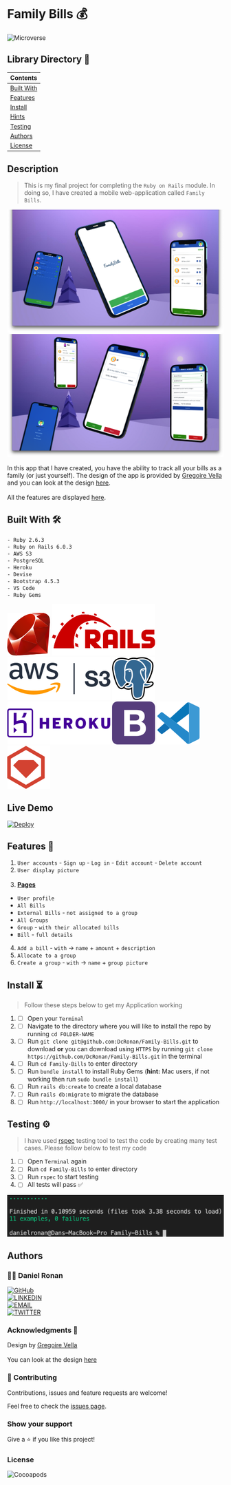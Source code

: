 # Family Bills 💰
![Microverse](https://img.shields.io/badge/-Microverse-6F23FF?style=for-the-badge)

## Library Directory 📙
 
| Contents        |
| ------------- |
| [Built With](#built-with-🛠) |
| [Features](#features-🎥) |
| [Install](#install-⏳) |
| [Hints](#hints-💡) |
| [Testing](#testing-⚙️) |
| [Authors](#authors) | 
| [License](#license) | 

## Description
> This is my final project for completing the `Ruby on Rails` module. In doing so, I have created a mobile web-application called `Family Bills`.

![img](./app/assets/images/main-sc.png) ![img](./app/assets/images/main-sc-1.png)


In this app that I have created, you have the ability to track all your bills as a family (or just yourself). The design of the app is provided by [Gregoire Vella](https://www.behance.net/gregoirevella) and you can look at the design [here](https://www.behance.net/gallery/19759151/Snapscan-iOs-design-and-branding?tracking_source=). <br> <br> All the features are displayed [here](#features).

## Built With 🛠
```
- Ruby 2.6.3
- Ruby on Rails 6.0.3
- AWS S3
- PostgreSQL
- Heroku
- Devise
- Bootstrap 4.5.3
- VS Code
- Ruby Gems
```

![img](./app/assets/svg/ruby.svg) ![img](./app/assets/svg/rails.svg) ![img](./app/assets/svg/amazon-s3.svg) ![img](./app/assets/svg/postgresql.svg) ![img](./app/assets/svg/heroku.svg) ![img](./app/assets/svg/bootstrap-4.svg)  ![img](./app/assets/svg/v-s-code.svg) ![img](./app/assets/svg/rubygems.svg)

## Live Demo

<a href="https://family--bills.herokuapp.com/"><img src="https://www.herokucdn.com/deploy/button.svg" alt="Deploy"></a>

## Features 🎥

1. `User accounts` - `Sign up` - `Log in` - `Edit account` - `Delete account`
2. `User display picture` <br> <br>
3. <b> <u> Pages </u> </b>
- `User profile`
- `All Bills`
- `External Bills` - `not assigned to a group`
- `All Groups`
- `Group` - `with their allocated bills`
- `Bill` - `full details`
4. `Add a bill` - `with` -> `name` + `amount` + `description`
5. `Allocate to a group`
6. `Create a group` - `with` -> `name` + `group picture`

## Install ⏳

> Follow these steps below to get my Application working

1. - [ ] Open your `Terminal`
2. - [ ] Navigate to the directory where you will like to install the repo by running `cd FOLDER-NAME`
3. - [ ] Run `git clone git@github.com:DcRonan/Family-Bills.git` to download <b>or</b> you can download using `HTTPS` by running `git clone https://github.com/DcRonan/Family-Bills.git` in the terminal
4. - [ ] Run `cd Family-Bills` to enter directory
5. - [ ] Run `bundle install` to install Ruby Gems (<b>hint:</b> Mac users, if not working then run `sudo bundle install`)
6. - [ ] Run `rails db:create` to create a local database
7. - [ ] Run `rails db:migrate` to migrate the database
8. - [ ] Run `http://localhost:3000/` in your browser to start the application

## Testing ⚙️

> I have used [rspec](https://rspec.info/) testing tool to test the code by creating many test cases. Please follow below to test my code

1. - [ ] Open `Terminal` again
2. - [ ] Run `cd Family-Bills` to enter directory
3. - [ ] Run `rspec` to start testing
4. - [ ] All tests will pass ✅

![tests](./app/assets/images/tests.png)

## Authors

### 👨‍💻 Daniel Ronan
[![GitHub](https://img.shields.io/badge/-GitHub-000?style=for-the-badge&logo=GitHub&logoColor=white)](https://github.com/DcRonan) <br>
[![LINKEDIN](https://img.shields.io/badge/-LINKEDIN-0077B5?style=for-the-badge&logo=Linkedin&logoColor=white)](https://www.linkedin.com/in/danronan10/) <br>
[![EMAIL](https://img.shields.io/badge/-EMAIL-D14836?style=for-the-badge&logo=Mail.Ru&logoColor=white)](mailto:danielconnorronan@gmail.com) <br>
[![TWITTER](https://img.shields.io/badge/-TWITTER-1DA1F2?style=for-the-badge&logo=Twitter&logoColor=white)](https://twitter.com/dc_ronan)

### Acknowledgments 🌟

Design by [Gregoire Vella](https://www.behance.net/gregoirevella) <br> <br>
You can look at the design [here](https://www.behance.net/gallery/19759151/Snapscan-iOs-design-and-branding?tracking_source=)

### 🤝 Contributing

Contributions, issues and feature requests are welcome!

Feel free to check the [issues page](https://github.com/DcRonan/ruby-slack-bot/issues).

### Show your support

Give a ⭐️ if you like this project!

### License

![Cocoapods](https://img.shields.io/cocoapods/l/AFNetworking?color=red&style=for-the-badge)
